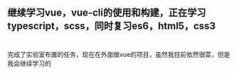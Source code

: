 ## 继续学习vue，vue-cli的使用和构建，正在学习typescript，scss，同时复习es6，html5，css3
#
完成了实验室布置的任务，现在在外面做vue的项目，虽然我目前依然很菜，但是我会继续学习的